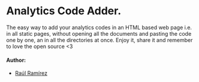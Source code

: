 # Analytics Code Adder.

The easy way to add your analytics codes in an HTML based web page i.e. in all static pages, without opening all the documents and pasting the code one by one, an in all the directories at once. Enjoy it, share it and remember to love the open source <3

#### Author:

- [Raúl Ramírez](https://github.com/jatib "jatib")